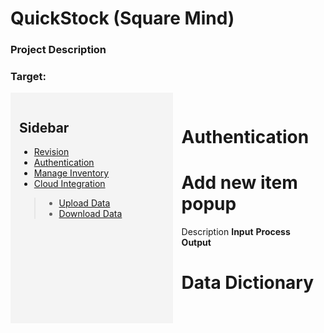 # QuickStock (Square Mind)
### Project Description
### Target: 

<div style="display: flex;">

  <div style="background-color: #f4f4f4; padding: 1em; width: 300px;">
    <h2>Sidebar</h2>

  - [Revision](../MAIN_MD/1_SQUAREMIND_Revision.md)     
  - [Authentication](../MAIN_MD/2_SQUAREMIND_Authentication.md)
  - [Manage Inventory](../MAIN_MD/3_SQUAREMIND_ManageInventory.md) 
  - [Cloud Integration](../MAIN_MD/4_SQUAREMIND_CloudIntegration.md)
  > - [Upload Data](../MAIN_MD/3_SQUAREMIND_CloudIntegration/1_UploadData.md)
  > - [Download Data](../MAIN_MD/3_SQUAREMIND_CloudIntegration/2_DownloadData.md)
  </div>

  <div style="flex-grow: 1; padding: 1em;">

  # Authentication
  
  # Add new item popup
  Description
  **Input**
  **Process**
  **Output**

  # Data Dictionary
<table here>

  </div>
</div>

